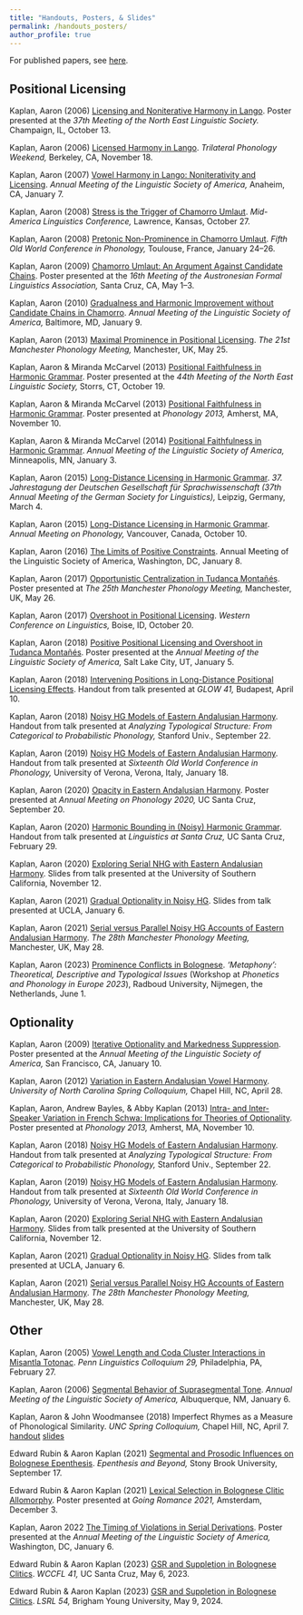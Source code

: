```yaml
---
title: "Handouts, Posters, & Slides"
permalink: /handouts_posters/
author_profile: true
---
```


For published papers, see [here](research.md).

## Positional Licensing

Kaplan, Aaron (2006) [Licensing and Noniterative Harmony in Lango](../files/Lango_NELS_poster.pdf). Poster presented at the *37th Meeting of the North East Linguistic Society.* Champaign, IL, October 13.

Kaplan, Aaron (2006) [Licensed Harmony in Lango](../files/Lango_TREND_handout.pdf). *Trilateral Phonology Weekend,* Berkeley, CA, November 18.

Kaplan, Aaron (2007) [Vowel Harmony in Lango: Noniterativity and Licensing](../files/Lango_LSA_handout.pdf). *Annual Meeting of the Linguistic Society of America,* Anaheim, CA, January 7.

Kaplan, Aaron (2008) [Stress is the Trigger of Chamorro Umlaut](../files/Chamorro_MALC_handout.pdf). *Mid-America Linguistics Conference,* Lawrence, Kansas, October 27.

Kaplan, Aaron (2008) [Pretonic Non-Prominence in Chamorro Umlaut](../files/Chamorro_OCP_handout.pdf). *Fifth Old World Conference in Phonology,* Toulouse, France, January 24–26.

Kaplan, Aaron (2009) [Chamorro Umlaut: An Argument Against Candidate Chains](../files/Chamorro_AFLA_poster.pdf). Poster presented at the *16th Meeting of the Austronesian Formal Linguistics Association,* Santa Cruz, CA, May 1–3.

Kaplan, Aaron (2010) [Gradualness and Harmonic Improvement without Candidate Chains in Chamorro](../files/Chamorro_LSA_handout.pdf). *Annual Meeting of the Linguistic Society of America,* Baltimore, MD, January 9.

Kaplan, Aaron (2013) [Maximal Prominence in Positional Licensing](../files/MaximalProminence_mfm_handout.pdf). *The 21st Manchester Phonology Meeting,* Manchester, UK, May 25.

Kaplan, Aaron & Miranda McCarvel (2013) [Positional Faithfulness in Harmonic Grammar](../files/PosFaith_NELS_poster.pdf). Poster presented at the *44th Meeting of the North East Linguistic Society,* Storrs, CT, October 19.


Kaplan, Aaron & Miranda McCarvel (2013) [Positional Faithfulness in Harmonic Grammar](../files/PosFaith_Phon13_poster.pdf). Poster presented at *Phonology 2013,* Amherst, MA, November 10.

Kaplan, Aaron & Miranda McCarvel (2014) [Positional Faithfulness in Harmonic Grammar](../files/PosFaith_LSA_handout.pdf). *Annual Meeting of the Linguistic Society of America,* Minneapolis, MN, January 3.

Kaplan, Aaron (2015) [Long-Distance Licensing in Harmonic Grammar](../files/LongDist_Leipzig_handout.pdf). *37. Jahrestagung der Deutschen Gesellschaft für Sprachwissenschaft (37th Annual Meeting of the German Society for Linguistics),* Leipzig, Germany, March 4.

Kaplan, Aaron (2015) [Long-Distance Licensing in Harmonic Grammar](../files/LongDist_AMP_poster.pdf). *Annual Meeting on Phonology,* Vancouver, Canada, October 10.

Kaplan, Aaron (2016) [The Limits of Positive Constraints](../files/PositiveFaith_LSA_handout.pdf). Annual Meeting of the Linguistic Society of America, Washington, DC, January 8.

Kaplan, Aaron (2017) [Opportunistic Centralization in Tudanca Montañés](../files/Tudanca_mfm_poster.pdf). Poster presented at *The 25th Manchester Phonology Meeting,* Manchester, UK, May 26.

Kaplan, Aaron (2017) [Overshoot in Positional Licensing](../files/Tudanca_WECOL_handout.pdf). *Western Conference on Linguistics,* Boise, ID, October 20.

Kaplan, Aaron (2018) [Positive Positional Licensing and Overshoot in Tudanca Montañés](../files/Tudanca_LSA_poster.pdf). Poster presented at the *Annual Meeting of the Linguistic Society of America,* Salt Lake City, UT, January 5.

Kaplan, Aaron (2018) [Intervening Positions in Long-Distance Positional Licensing Effects](../files/InterveningPositions_GLOW_handout.pdf). Handout from talk presented at *GLOW 41,* Budapest, April 10.

Kaplan, Aaron (2018) [Noisy HG Models of Eastern Andalusian Harmony](../files/Andalusian_Stanford_handout.pdf). Handout from talk presented at *Analyzing Typological Structure: From Categorical to Probabilistic Phonology,* Stanford Univ., September 22.

Kaplan, Aaron (2019) [Noisy HG Models of Eastern Andalusian Harmony](../files/Andalusian_OCP_handout.pdf). Handout from talk presented at *Sixteenth Old World Conference in Phonology,* University of Verona, Verona, Italy, January 18.

Kaplan, Aaron (2020) [Opacity in Eastern Andalusian Harmony](../files/AndalusianOpacity_AMP2020_poster.pdf). Poster presented at *Annual Meeting on Phonology 2020,* UC Santa Cruz, September 20.

Kaplan, Aaron (2020) [Harmonic Bounding in (Noisy) Harmonic Grammar](../files/Andalusian_LASC_handout.pdf). Handout from talk presented at *Linguistics at Santa Cruz,* UC Santa Cruz, February 29.

Kaplan, Aaron (2020) [Exploring Serial NHG with Eastern Andalusian Harmony](../files/USC_presentation.pdf). Slides from talk presented at the University of Southern California, November 12.

Kaplan, Aaron (2021) [Gradual Optionality in Noisy HG](../files/UCLA_presentation.pdf). Slides from talk presented at UCLA, January 6.

Kaplan, Aaron (2021) [Serial versus Parallel Noisy HG Accounts of Eastern Andalusian Harmony](../files/AndalusianSerial_mfm_slides.pdf). *The 28th Manchester Phonology Meeting,* Manchester, UK, May 28.

Kaplan, Aaron (2023) [Prominence Conflicts in Bolognese](../files/metaphonyWorkshop_slides.pdf). *‘Metaphony’: Theoretical, Descriptive and Typological Issues* (Workshop at *Phonetics and Phonology in Europe 2023*), Radboud University, Nijmegen, the Netherlands, June 1.





## Optionality

Kaplan, Aaron (2009) [Iterative Optionality and Markedness Suppression](../files/IterativeOptionality_LSA_poster.pdf). Poster presented at the *Annual Meeting of the Linguistic Society of America,* San Francisco, CA, January 10.

Kaplan, Aaron (2012) [Variation in Eastern Andalusian Vowel Harmony](../files/Andalusian_UNC_handout.pdf). *University of North Carolina Spring Colloquium,* Chapel Hill, NC, April 28.

Kaplan, Aaron, Andrew Bayles, & Abby Kaplan (2013) [Intra- and Inter-Speaker Variation in French Schwa: Implications for Theories of Optionality](../files/Schwa_Phon2013_poster.pdf). Poster presented at *Phonology 2013,* Amherst, MA, November 10.

Kaplan, Aaron (2018) [Noisy HG Models of Eastern Andalusian Harmony](../files/Andalusian_Stanford_handout.pdf). Handout from talk presented at *Analyzing Typological Structure: From Categorical to Probabilistic Phonology,* Stanford Univ., September 22.

Kaplan, Aaron (2019) [Noisy HG Models of Eastern Andalusian Harmony](../files/Andalusian_OCP_handout.pdf). Handout from talk presented at *Sixteenth Old World Conference in Phonology,* University of Verona, Verona, Italy, January 18.

Kaplan, Aaron (2020) [Exploring Serial NHG with Eastern Andalusian Harmony](../files/USC_presentation.pdf). Slides from talk presented at the University of Southern California, November 12.

Kaplan, Aaron (2021) [Gradual Optionality in Noisy HG](../files/UCLA_presentation.pdf). Slides from talk presented at UCLA, January 6.

Kaplan, Aaron (2021) [Serial versus Parallel Noisy HG Accounts of Eastern Andalusian Harmony](../files/AndalusianSerial_mfm_slides.pdf). *The 28th Manchester Phonology Meeting,* Manchester, UK, May 28.


## Other

Kaplan, Aaron (2005) [Vowel Length and Coda Cluster Interactions in Misantla Totonac](../files/Totonac_Penn_handout.pdf). *Penn Linguistics Colloquium 29,* Philadelphia, PA, February 27.

<!-- Kaplan, Aaron (2005) Long-Distance Wh-Movement in Chamorro. *12th Meeting of the Austronesian Formal Linguistics Association,* Los Angeles, CA, May 1. -->

<!-- Kaplan, Aaron (2005) Segmental Behavior of Suprasegmental Tone. *Mid-Continental Workshop on Phonology 11,* Ann Arbor, MI, November 4. -->

Kaplan, Aaron (2006) [Segmental Behavior of Suprasegmental Tone](../files/Tone_LSA_handout.pdf). *Annual Meeting of the Linguistic Society of America,* Albuquerque, NM, January 6.

<!-- Kaplan, Aaron (2006) Prosodic Tone with Segmental Pitch. *32nd Annual Meeting of the Berkeley Linguistics Society,* Berkeley, CA, February 10. -->

Kaplan, Aaron & John Woodmansee (2018) Imperfect Rhymes as a Measure of Phonological Similarity. *UNC Spring Colloquium,* Chapel Hill, NC, April 7. [handout](../files/Rhymes_UNC_handout.pdf) [slides](../files/Rhymes_UNC_slides.pdf)

Edward Rubin & Aaron Kaplan (2021) [Segmental and Prosodic Influences on Bolognese Epenthesis](../files/StonyBrook_slides_latex.pdf). *Epenthesis and Beyond,* Stony Brook University, September 17.

Edward Rubin & Aaron Kaplan (2021) [Lexical Selection in Bolognese Clitic Allomorphy](../files/GoingRomancePoster_desert.pdf). Poster presented at *Going Romance 2021,* Amsterdam, December 3.

Kaplan, Aaron 2022 [The Timing of Violations in Serial Derivations](../files/Persian_LSAposter2022.pdf). Poster presented at the *Annual Meeting of the Linguistic Society of America,* Washington, DC, January 6.

Edward Rubin & Aaron Kaplan (2023) [GSR and Suppletion in Bolognese Clitics](../files/bolognese_GSR_handout_WCCFL.pdf). *WCCFL 41,* UC Santa Cruz, May 6, 2023.

Edward Rubin & Aaron Kaplan (2023) [GSR and Suppletion in Bolognese Clitics](../files/bolognese_GSR_slides_LSRL54.pdf). *LSRL 54,* Brigham Young University, May 9, 2024.
